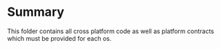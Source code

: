 # Summary

This folder contains all cross platform code as well as platform contracts which must be provided for each os.